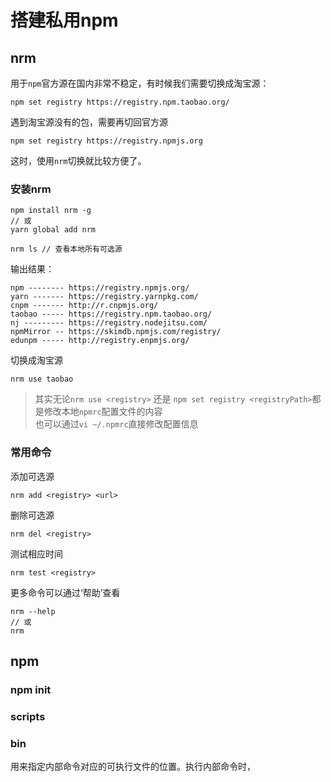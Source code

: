 # 搭建私用npm

## nrm
用于`npm`官方源在国内非常不稳定，有时候我们需要切换成淘宝源：
```
npm set registry https://registry.npm.taobao.org/
```
遇到淘宝源没有的包，需要再切回官方源
```
npm set registry https://registry.npmjs.org
```
这时，使用`nrm`切换就比较方便了。

### 安装nrm
```
npm install nrm -g
// 或
yarn global add nrm
```
```
nrm ls // 查看本地所有可选源
```
输出结果：
```
npm -------- https://registry.npmjs.org/
yarn ------- https://registry.yarnpkg.com/
cnpm ------- http://r.cnpmjs.org/
taobao ----- https://registry.npm.taobao.org/
nj --------- https://registry.nodejitsu.com/
npmMirror -- https://skimdb.npmjs.com/registry/
edunpm ----- http://registry.enpmjs.org/
```
切换成淘宝源
```
nrm use taobao
```
> 其实无论`nrm use <registry>` 还是 `npm set registry <registryPath>`都是修改本地`npmrc`配置文件的内容  
> 也可以通过`vi ~/.npmrc`直接修改配置信息

### 常用命令
添加可选源
```
nrm add <registry> <url>
```
删除可选源
```
nrm del <registry>
```
测试相应时间
```
nrm test <registry>
```
更多命令可以通过‘帮助’查看
```
nrm --help
// 或
nrm
```

## npm

### npm init

### scripts

### bin
用来指定内部命令对应的可执行文件的位置。执行内部命令时，